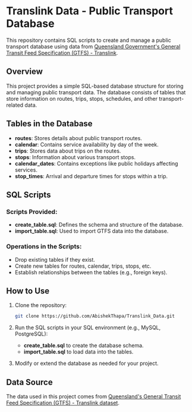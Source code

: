 
# Translink Data - Public Transport Database

This repository contains SQL scripts to create and manage a public transport database using data from [Queensland Government's General Transit Feed Specification (GTFS) - Translink](https://www.data.qld.gov.au/dataset/general-transit-feed-specification-gtfs-translink/resource/e43b6b9f-fc2b-4630-a7c9-86dd5483552b).

## Overview

This project provides a simple SQL-based database structure for storing and managing public transport data. The database consists of tables that store information on routes, trips, stops, schedules, and other transport-related data.

## Tables in the Database

- **routes**: Stores details about public transport routes.
- **calendar**: Contains service availability by day of the week.
- **trips**: Stores data about trips on the routes.
- **stops**: Information about various transport stops.
- **calendar_dates**: Contains exceptions like public holidays affecting services.
- **stop_times**: Arrival and departure times for stops within a trip.

## SQL Scripts

### Scripts Provided:
- **create_table.sql**: Defines the schema and structure of the database.
- **import_table.sql**: Used to import GTFS data into the database.

### Operations in the Scripts:
- Drop existing tables if they exist.
- Create new tables for routes, calendar, trips, stops, etc.
- Establish relationships between the tables (e.g., foreign keys).

## How to Use

1. Clone the repository:
   ```bash
   git clone https://github.com/AbishekThapa/Translink_Data.git
   ```

2. Run the SQL scripts in your SQL environment (e.g., MySQL, PostgreSQL):
   - **create_table.sql** to create the database schema.
   - **import_table.sql** to load data into the tables.

3. Modify or extend the database as needed for your project.

## Data Source

The data used in this project comes from [Queensland's General Transit Feed Specification (GTFS) - Translink dataset](https://www.data.qld.gov.au/dataset/general-transit-feed-specification-gtfs-translink/resource/e43b6b9f-fc2b-4630-a7c9-86dd5483552b).



